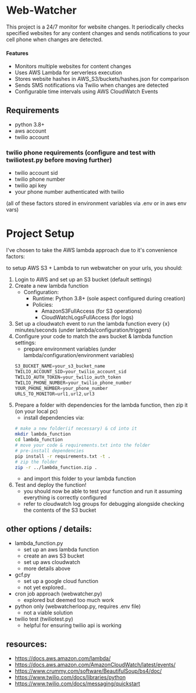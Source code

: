# Web-Watcher
This project is a 24/7 monitor for website changes. It periodically checks specified websites for any content changes and sends notifications to your cell phone when changes are detected.

#### Features
* Monitors multiple websites for content changes
* Uses AWS Lambda for serverless execution
* Stores website hashes in AWS_S3/buckets/hashes.json for comparison
* Sends SMS notifications via Twilio when changes are detected
* Configurable time intervals using AWS CloudWatch Events

## Requirements 
* python 3.8+
* aws account
* twilio account

### twilio phone requirements (configure and test with twiliotest.py before moving further)
* twilio account sid
* twilio phone number
* twilio api key
* your phone number authenticated with twilio

(all of these factors stored in environment variables via .env or in aws env vars)

# Project Setup

I've chosen to take the AWS lambda approach due to it's convenience factors:

to setup AWS S3 + Lambda to run webwatcher on your urls, you should:

1. Login to AWS and set up an S3 bucket (default settings)
2. Create a new lambda function
    * Configuration:
        * Runtime: Python 3.8+ (sole aspect configured during creation)
        * Policies:
            * AmazonS3FullAccess (for S3 operations)
            * CloudWatchLogsFullAccess (for logs)
3. Set up a cloudwatch event to run the lambda function every {x} minutes/seconds (under lambda/configuration/triggers)
4. Configure your code to match the aws bucket & lambda function settings:
    * prepare environment variables (under lambda/configuration/environment variables)
    ```js
    S3_BUCKET_NAME=your_s3_bucket_name
    TWILIO_ACCOUNT_SID=your_twilio_account_sid
    TWILIO_AUTH_TOKEN=your_twilio_auth_token
    TWILIO_PHONE_NUMBER=your_twilio_phone_number
    YOUR_PHONE_NUMBER=your_phone_number
    URLS_TO_MONITOR=url1,url2,url3
    ```
5. Prepare a folder with dependencies for the lambda function, then zip it
    (on your local pc)
    * install dependencies via:
    ```bash
    # make a new folder(if necessary) & cd into it
    mkdir lambda_function
    cd lambda_function
    # move your code & requirements.txt into the folder
    # pre-install dependencies
    pip install -r requirements.txt -t .
    # zip the folder
    zip -r ../lambda_function.zip .
    ```
    * and import this folder to your lambda function
5. Test and deploy the function!
    * you should now be able to test your function and run it assuming everything is correctly configured
    * refer to cloudwatch log groups for debugging alongside checking the contents of the S3 bucket

## other options / details:
* lambda_function.py
    * set up an aws lambda function
    * create an aws S3 bucket
    * set up aws cloudwatch
    * more details above
* gcf.py
    * set up a google cloud function
    * not yet explored..
* cron job approach (webwatcher.py)
    * explored but deemed too much work
* python only (webwatcherloop.py, requires .env file)
    * not a viable solution
* twilio test (twiliotest.py)
    * helpful for ensuring twilio api is working

## resources:
* https://docs.aws.amazon.com/lambda/
* https://docs.aws.amazon.com/AmazonCloudWatch/latest/events/
* https://www.crummy.com/software/BeautifulSoup/bs4/doc/
* https://www.twilio.com/docs/libraries/python
* https://www.twilio.com/docs/messaging/quickstart
